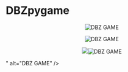 # DBZpygame

<p align="center"><img src="https://i.imgur.com/lzV4FX1.png" alt="DBZ GAME" /></p>
<p align="center"><img src="https://i.imgur.com/AbzBHJ0.png" alt="DBZ GAME" /></p>
<p align="center"><img src="<p align="center"><img src="https://i.imgur.com/AbzBHJ0.png" alt="DBZ GAME" /></p>" alt="DBZ GAME" /></p>
